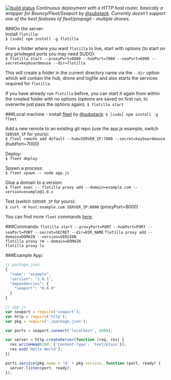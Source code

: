 [![build status](https://secure.travis-ci.org/bradleyg/flotilla.png)](http://travis-ci.org/bradleyg/flotilla)
_Continuous deployment with a HTTP host router, basically a wrapper for Bouncy/Fleet/Seaport by [@substack](https://github.com/substack). Currently doesn't support one of the best features of fleet/propagit - multiple drones._  

###On the server:  
Install ```flotilla```:   
```$ [sudo] npm install -g flotilla```  

From a folder where you want ```flotilla``` to live, start with options (to start on any privileged ports you may need SUDO):  
```$ flotilla start --proxyPort=8000 --hubPort=7000 --seaPort=6000 --secret=keyboardmouse --dir=flotilla```  

This will create a folder in the current directory name via the ```--dir``` option which will contain the hub, drone and logfile and also starts the services required for ```flotilla```.  

If you have already run ```flotilla``` before, you can start it again from within the created folder with no options (options are saved on first run, to overwrite just pass the options again).
```$ flotilla start```

###Local machine - install [fleet](https://github.com/substack/fleet) by [@substack](https://github.com/substack):
```$ [sudo] npm install -g fleet```  

Add a new remote to an existing git repo (use the app.js example, switch ```SERVER_IP``` for yours):  
```$ fleet remote add default --hub=SERVER_IP:7000 --secret=keyboardmouse``` (hubPort=7000)  

Deploy:  
```$ fleet deploy```  

Spawn a process:  
```$ fleet spawn -- node app.js```  

Glue a domain to a version:  
```$ fleet exec -- flotilla proxy add --domain=example.com --version=example@1.0.x```  

Test (switch ```SERVER_IP``` for yours):  
```$ curl -H host:example.com SERVER_IP:8000``` (proxyPort=8000)  

You can find more ```fleet``` commands [here](https://github.com/substack/fleet).  
  
###Commands:
```flotilla start --proxyPort=PORT --hubPort=PORT --seaPort=PORT --secret=SECRET --dir=DIR_NAME```
```flotilla proxy add --domain=DOMAIN --version=VERSION```  
```flotilla proxy rm --domain=DOMAIN```  
```flotilla proxy ls```

###Example App:
```javascript
// package.json
{
  "name": "example",
  "version": "1.0.1",
  "dependencies": {
    "seaport": "0.6.0"
  }
}
```
  
```javascript
// app.js
var seaport = require('seaport');
var http = require('http');
var pkg = require('./package.json');

var ports = seaport.connect('localhost', 6000);

var server = http.createServer(function (req, res) {
  res.writeHead(200, {'Content-Type': 'text/plain'});
  res.end('Hello World');
})

ports.service(pkg.name + '@' + pkg.version, function (port, ready) {
  server.listen(port, ready);
});
```